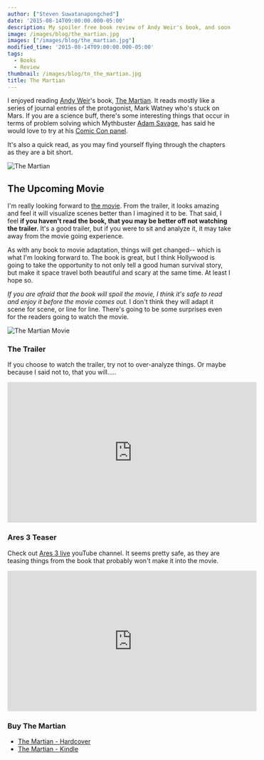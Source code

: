 ```yaml
---
author: ["Steven Suwatanapongched"]
date: '2015-08-14T09:00:00.000-05:00'
description: My spoiler free book review of Andy Weir's book, and soon to be released movie, The Martian.
image: /images/blog/the_martian.jpg
images: ["/images/blog/the_martian.jpg"]
modified_time: '2015-08-14T09:00:00.000-05:00'
tags:
  - Books
  - Review
thumbnail: /images/blog/tn_the_martian.jpg
title: The Martian
---
```



I enjoyed reading [Andy Weir](http://www.andyweirauthor.com/)'s book, [The Martian](https://en.wikipedia.org/wiki/The_Martian_%28Weir_novel%29). It reads mostly like a series of journal entries of the protagonist, Mark Watney who's stuck on Mars. If you are a science buff, there's some interesting things that occur in terms of problem solving which Mythbuster [Adam Savage](http://www.adamsavage.com/), has said he would love to try at his [Comic Con panel](https://www.youtube.com/watch?v=ZX7KrgynRGo).

It's also a quick read, as you may find yourself flying through the chapters as they are a bit short.

![The Martian](/images/blog/the_martian.jpg)

## The Upcoming Movie

I'm really looking forward to [the movie](http://www.imdb.com/title/tt3659388/). From the trailer, it looks amazing and feel it will visualize scenes better than I imagined it to be. That said, I feel **if you haven't read the book, that you may be better off not watching the trailer.** It's a good trailer, but if you were to sit and analyze it, it may take away from the movie going experience.

As with any book to movie adaptation, things will get changed-- which is what I'm looking forward to. The book is great, but I think Hollywood is going to take the opportunity to not only tell a good human survival story, but make it space travel both beautiful and scary at the same time. At least I hope so.

*If you are afraid that the book will spoil the movie, I think it's safe to read and enjoy it before the movie comes out.* I don't think they will adapt it scene for scene, or line for line. There's going to be some surprises even for the readers going to watch the movie.

![The Martian Movie](/images/blog/the_martian_movie_poster.jpg)

### The Trailer

If you choose to watch the trailer, try not to over-analyze things. Or maybe because I said not to, that you will.....

<div class="video-container"><iframe width="560" height="315" src="https://www.youtube.com/embed/Ue4PCI0NamI" frameborder="0" allowfullscreen></iframe></div>

### Ares 3 Teaser

Check out [Ares 3 live](https://www.youtube.com/channel/UCAHwvVPQZggKTgQlVF88rGw) youTube channel. It seems pretty safe, as they are teasing things from the book that probably won't make it into the movie.

<div class="video-container"><iframe width="560" height="315" src="https://www.youtube.com/embed/Wygmxzp6VzY" frameborder="0" allowfullscreen></iframe></div>

### Buy The Martian

* [The Martian - Hardcover](http://www.amazon.com/gp/product/0804139024/ref=as_li_tl?ie=UTF8&camp=1789&creative=390957&creativeASIN=0804139024&linkCode=as2&tag=sunpech-20&linkId=SS5BDZ7NJFTO6M36)
* [The Martian - Kindle](http://www.amazon.com/gp/product/B00EMXBDMA/ref=as_li_tl?ie=UTF8&camp=1789&creative=390957&creativeASIN=B00EMXBDMA&linkCode=as2&tag=sunpech-20&linkId=6C5CZ6QOLYMGMTCX)